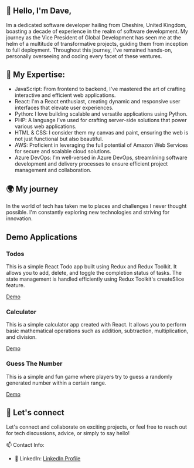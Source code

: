 ## 👋 Hello, I'm Dave, 
Im a dedicated software developer hailing from Cheshire, United Kingdom, boasting a decade of experience in the realm of software development. My journey as the Vice President of Global Development has seen me at the helm of a multitude of transformative projects, guiding them from inception to full deployment. Throughout this journey, I've remained hands-on, personally overseeing and coding every facet of these ventures.

## 🚀 My Expertise:
- JavaScript: From frontend to backend, I've mastered the art of crafting interactive and efficient web applications.
- React: I'm a React enthusiast, creating dynamic and responsive user interfaces that elevate user experiences.
- Python: I love building scalable and versatile applications using Python.
- PHP: A language I've used for crafting server-side solutions that power various web applications.
- HTML & CSS: I consider them my canvas and paint, ensuring the web is not just functional but also beautiful.
- AWS: Proficient in leveraging the full potential of Amazon Web Services for secure and scalable cloud solutions.
- Azure DevOps: I'm well-versed in Azure DevOps, streamlining software development and delivery processes to ensure efficient project management and collaboration.

## 🌍 My journey
In the world of tech has taken me to places and challenges I never thought possible. I'm constantly exploring new technologies and striving for innovation.

## Demo Applications

### Todos

This is a simple React Todo app built using Redux and Redux Toolkit. It allows you to add, delete, and toggle the completion status of tasks. The state management is handled efficiently using Redux Toolkit's createSlice feature.

[Demo](https://devclickuk.github.io/todos)


### Calculator

This is a simple calculator app created with React. It allows you to perform basic mathematical operations such as addition, subtraction, multiplication, and division.

[Demo](https://devclickuk.github.io/calculator)

### Guess The Number

This is a simple and fun game where players try to guess a randomly generated number within a certain range.

[Demo](https://devclickuk.github.io/guess-the-number)

## 🌟 Let's connect 
Let's connect and collaborate on exciting projects, or feel free to reach out for tech discussions, advice, or simply to say hello!

📫 Contact Info:
- 📱 LinkedIn: [LinkedIn Profile](https://www.linkedin.com/in/daveamison/)
